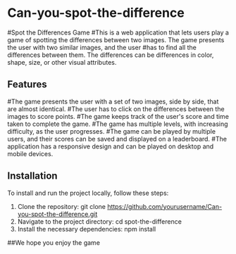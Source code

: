 # Can-you-spot-the-difference
#Spot the Differences Game
#This is a web application that lets users play a game of spotting the differences between two images. The game presents the user with two similar images, and the user #has to find all the differences between them. The differences can be differences in color, shape, size, or other visual attributes.

## Features
#The game presents the user with a set of two images, side by side, that are almost identical.
#The user has to click on the differences between the images to score points.
#The game keeps track of the user's score and time taken to complete the game.
#The game has multiple levels, with increasing difficulty, as the user progresses.
#The game can be played by multiple users, and their scores can be saved and displayed on a leaderboard.
#The application has a responsive design and can be played on desktop and mobile devices.


## Installation

To install and run the project locally, follow these steps:

1. Clone the repository: git clone https://github.com/yourusername/Can-you-spot-the-difference.git
2. Navigate to the project directory: cd spot-the-difference
3. Install the necessary dependencies: npm install

##We hope you enjoy the game
